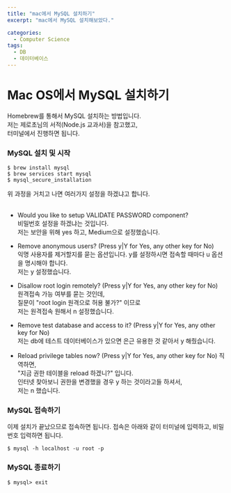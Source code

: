 ```yaml
---
title: "mac에서 MySQL 설치하기"
excerpt: "mac에서 MySQL 설치해보았다."

categories:
  - Computer Science
tags:
  - DB
  - 데이터베이스
---
```


# Mac OS에서 MySQL 설치하기

Homebrew를 통해서 MySQL 설치하는 방법입니다.  
저는 제로초님의 서적(Node.js 교과서)을 참고했고,  
터미널에서 진행하면 됩니다.

### MySQL 설치 및 시작

```
$ brew install mysql
$ brew services start mysql
$ mysql_secure_installation
```

위 과정을 거치고 나면 여러가지 설정을 하겠냐고 합니다.  
<br/>

- Would you like to setup VALIDATE PASSWORD component?  
  비밀번호 설정을 하겠냐는 것입니다.  
  저는 보안을 위해 yes 하고, Medium으로 설정했습니다.

- Remove anonymous users? (Press y|Y for Yes, any other key for No)  
  익명 사용자를 제거할지를 묻는 옵션입니다.
  y를 설정하시면 접속할 때마다 u 옵션을 명시해야 합니다.  
  저는 y 설정했습니다.

- Disallow root login remotely? (Press y|Y for Yes, any other key for No)  
  원격접속 가능 여부를 묻는 것인데,  
  질문이 "root login 원격으로 허용 불가?" 이므로  
  저는 원격접속 원해서 n 설정했습니다.

- Remove test database and access to it? (Press y|Y for Yes, any other key for No)  
  저는 db에 테스트 데이터베이스가 있으면 은근 유용한 것 같아서 y 해줬습니다.
- Reload privilege tables now? (Press y|Y for Yes, any other key for No)
  직역하면,  
  "지금 권한 테이블을 reload 하겠니?" 입니다.  
  인터넷 찾아보니 권한을 변경했을 경우 y 하는 것이라고들 하셔서,  
  저는 n 했습니다.

### MySQL 접속하기

이제 설치가 끝났으므로 접속하면 됩니다.
접속은 아래와 같이 터미널에 입력하고, 비밀번호 입력하면 됩니다.

```
$ mysql -h localhost -u root -p
```

### MySQL 종료하기

```
$ mysql> exit
```
